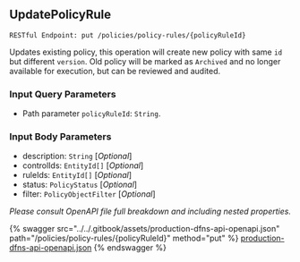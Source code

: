 
## UpdatePolicyRule
`RESTful Endpoint: put /policies/policy-rules/{policyRuleId}`

Updates existing policy, this operation will create new policy with same `id` but different `version`. Old policy will be marked as `Archived` and no longer available for execution, but can be reviewed and audited.


### Input Query Parameters
* Path parameter `policyRuleId`: `String`.  
  

### Input Body Parameters
* description: `String` [_Optional_] 
* controlIds: `EntityId[]` [_Optional_] 
* ruleIds: `EntityId[]` [_Optional_] 
* status: `PolicyStatus` [_Optional_] 
* filter: `PolicyObjectFilter` [_Optional_] 

_Please consult OpenAPI file full breakdown and including nested properties._


{% swagger src="../../.gitbook/assets/production-dfns-api-openapi.json" path="/policies/policy-rules/{policyRuleId}" method="put" %}
[production-dfns-api-openapi.json](../../.gitbook/assets/production-dfns-api-openapi.json)
{% endswagger %}
